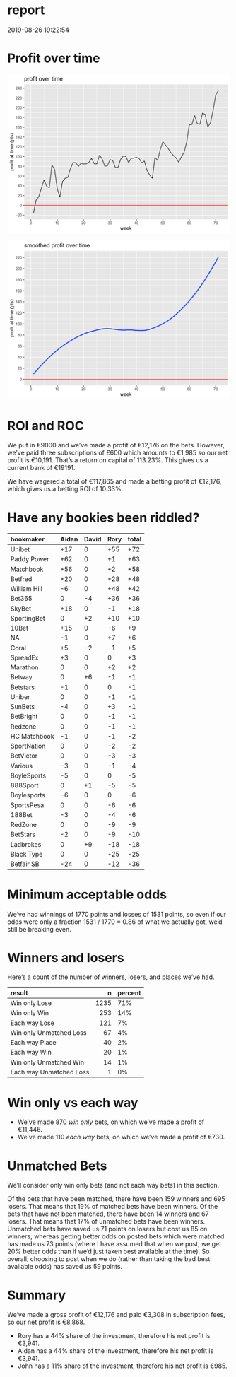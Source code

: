 report
================
2019-08-26 19:22:54

# Profit over time

![](report_files/figure-gfm/profit-over-time-1.png)<!-- -->

![](report_files/figure-gfm/profit-over-time-smooth-1.png)<!-- -->

# ROI and ROC

We put in €9000 and we’ve made a profit of €12,176 on the bets. However,
we’ve paid three subscriptions of £600 which amounts to €1,985 so our
net profit is €10,191. That’s a return on capital of 113.23%. This gives
us a current bank of €19191.

We have wagered a total of €117,865 and made a betting profit of
€12,176, which gives us a betting ROI of 10.33%.

# Have any bookies been riddled?

| bookmaker    | Aidan | David | Rory | total |
| :----------- | :---- | :---- | :--- | :---- |
| Unibet       | \+17  | 0     | \+55 | \+72  |
| Paddy Power  | \+62  | 0     | \+1  | \+63  |
| Matchbook    | \+56  | 0     | \+2  | \+58  |
| Betfred      | \+20  | 0     | \+28 | \+48  |
| William Hill | \-6   | 0     | \+48 | \+42  |
| Bet365       | 0     | \-4   | \+36 | \+36  |
| SkyBet       | \+18  | 0     | \-1  | \+18  |
| SportingBet  | 0     | \+2   | \+10 | \+10  |
| 10Bet        | \+15  | 0     | \-6  | \+9   |
| NA           | \-1   | 0     | \+7  | \+6   |
| Coral        | \+5   | \-2   | \-1  | \+5   |
| SpreadEx     | \+3   | 0     | 0    | \+3   |
| Marathon     | 0     | 0     | \+2  | \+2   |
| Betway       | 0     | \+6   | \-1  | \-1   |
| Betstars     | \-1   | 0     | 0    | \-1   |
| Uniber       | 0     | 0     | \-1  | \-1   |
| SunBets      | \-4   | 0     | \+3  | \-1   |
| BetBright    | 0     | 0     | \-1  | \-1   |
| Redzone      | 0     | 0     | \-1  | \-1   |
| HC Matchbook | \-1   | 0     | \-1  | \-2   |
| SportNation  | 0     | 0     | \-2  | \-2   |
| BetVictor    | 0     | 0     | \-3  | \-3   |
| Various      | \-3   | 0     | \-1  | \-4   |
| BoyleSports  | \-5   | 0     | 0    | \-5   |
| 888Sport     | 0     | \+1   | \-5  | \-5   |
| Boylesports  | \-6   | 0     | 0    | \-6   |
| SportsPesa   | 0     | 0     | \-6  | \-6   |
| 188Bet       | \-3   | 0     | \-4  | \-6   |
| RedZone      | 0     | 0     | \-9  | \-9   |
| BetStars     | \-2   | 0     | \-9  | \-10  |
| Ladbrokes    | 0     | \+9   | \-18 | \-18  |
| Black Type   | 0     | 0     | \-25 | \-25  |
| Betfair SB   | \-24  | 0     | \-12 | \-36  |

# Minimum acceptable odds

We’ve had winnings of 1770 points and losses of 1531 points, so even if
our odds were only a fraction 1531 / 1770 = 0.86 of what we actually
got, we’d still be breaking even.

# Winners and losers

Here’s a count of the number of winners, losers, and places we’ve had.

| result                  |    n | percent |
| :---------------------- | ---: | :------ |
| Win only Lose           | 1235 | 71%     |
| Win only Win            |  253 | 14%     |
| Each way Lose           |  121 | 7%      |
| Win only Unmatched Loss |   67 | 4%      |
| Each way Place          |   40 | 2%      |
| Each way Win            |   20 | 1%      |
| Win only Unmatched Win  |   14 | 1%      |
| Each way Unmatched Loss |    1 | 0%      |

# Win only vs each way

  - We’ve made 870 *win only* bets, on which we’ve made a profit of
    €11,446.
  - We’ve made 110 *each way* bets, on which we’ve made a profit of
    €730.

# Unmatched Bets

We’ll consider only win only bets (and not each way bets) in this
section.

Of the bets that have been matched, there have been 159 winners and 695
losers. That means that 19% of matched bets have been winners. Of the
bets that have not been matched, there have been 14 winners and 67
losers. That means that 17% of unmatched bets have been winners.
Unmatched bets have saved us 71 points on losers but cost us 85 on
winners, whereas getting better odds on posted bets which were matched
has made us 73 points (where I have assumed that when we post, we get
20% better odds than if we’d just taken best available at the time). So
overall, choosing to post when we do (rather than taking the bad best
available odds) has saved us 59 points.

# Summary

We’ve made a gross profit of €12,176 and paid €3,308 in subscription
fees, so our net profit is €8,868.

  - Rory has a 44% share of the investment, therefore his net profit is
    €3,941.
  - Aidan has a 44% share of the investment, therefore his net profit is
    €3,941.
  - John has a 11% share of the investment, therefore his net profit is
    €985.
